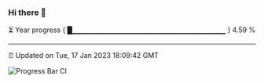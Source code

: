 ### Hi there 👋

⏳ Year progress { █▁▁▁▁▁▁▁▁▁▁▁▁▁▁▁▁▁▁▁▁▁▁▁▁▁▁▁▁▁ } 4.59 %

---

⏰ Updated on Tue, 17 Jan 2023 18:09:42 GMT

![Progress Bar CI](https://github.com/Shyam-Makwana/GitHub-Actions-Demo/workflows/Progress%20Bar%20CI/badge.svg)
